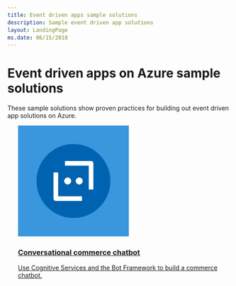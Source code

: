```yaml
---
title: Event driven apps sample solutions
description: Sample event driven app solutions
layout: LandingPage
ms.date: 06/15/2018
---
```

# Event driven apps on Azure sample solutions

These sample solutions show proven practices for building out event driven app solutions on Azure.

<ul class="panelContent">
<li style="display: flex; flex-direction: column;">
    <a href="./commerce-chatbot.md" style="display: flex; flex-direction: column; flex: 1 0 auto;">
        <div class="cardSize" style="flex: 1 0 auto; display: flex;">
            <div class="cardPadding" style="display: flex;">
                <div class="card">
                    <div class="cardImageOuter">
                        <div class="cardImage">
                            <img src="./media/bot-service.svg" height="250px" />
                        </div>
                    </div>
                    <div class="cardText">
                        <h3>Conversational commerce chatbot</h3>
                        <p>Use Cognitive Services and the Bot Framework to build a commerce chatbot.</p>
                    </div>
                </div>
            </div>
        </div>
    </a>
</li>
</ul>

